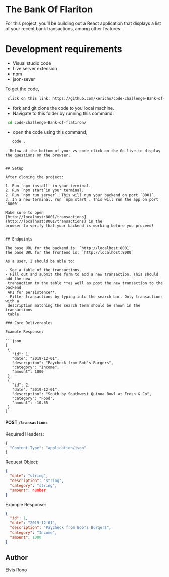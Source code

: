 # The Bank Of Flariton
For this project, you’ll be building out a React application that displays a
list of your recent bank transactions, among other features.

# Development requirements
- Visual studio code
- Live server  extension
- npm
- json-sever

To get the code,
```bash
 click on this link: https://github.com/kericho/code-challenge-Bank-of-flatiron.git
 ```
- fork and git clone the code to you local machine.
- Navigate to this folder by running this command:
```bash
 cd code-challenge-Bank-of-flatiron/
 ```
- open the code using this command, 
```bash
   code .
```
 ```
- Below at the bottom of your vs code click on the Go live to display the questions on the browser.


## Setup

After cloning the project:

1. Run `npm install` in your terminal.
2. Run `npm start`in your terminal.
2. Run `npm run server`. This will run your backend on port `8001`.
3. In a new terminal, run `npm start`. This will run the app on port `8000`.

Make sure to open
[http://localhost:8001/transactions](http://localhost:8001/transactions) in the
browser to verify that your backend is working before you proceed!


## Endpoints

The base URL for the backend is: `http://localhost:8001`
The base URL for the frontend is: `http://localhost:8080`

As a user, I should be able to:

- See a table of the transactions.
- Fill out and submit the form to add a new transaction. This should add the new
  transaction to the table **as well as post the new transaction to the backend
  API for persistence**.
- Filter transactions by typing into the search bar. Only transactions with a
  description matching the search term should be shown in the transactions
  table.

### Core Deliverables

Example Response:

```json
[
  {
    "id": 1,
    "date": "2019-12-01",
    "description": "Paycheck from Bob's Burgers",
    "category": "Income",
    "amount": 1000
  },
  {
    "id": 2,
    "date": "2019-12-01",
    "description": "South by Southwest Quinoa Bowl at Fresh & Co",
    "category": "Food",
    "amount": -10.55
  }
]
```

#### POST `/transactions`

Required Headers:

```js
{
  "Content-Type": "application/json"
}
```

Request Object:

```json
{
  "date": "string",
  "description": "string",
  "category": "string",
  "amount": number
}
```

Example Response:

```json
{
  "id": 1,
  "date": "2019-12-01",
  "description": "Paycheck from Bob's Burgers",
  "category": "Income",
  "amount": 1000
}
```

## Author
Elvis Rono


